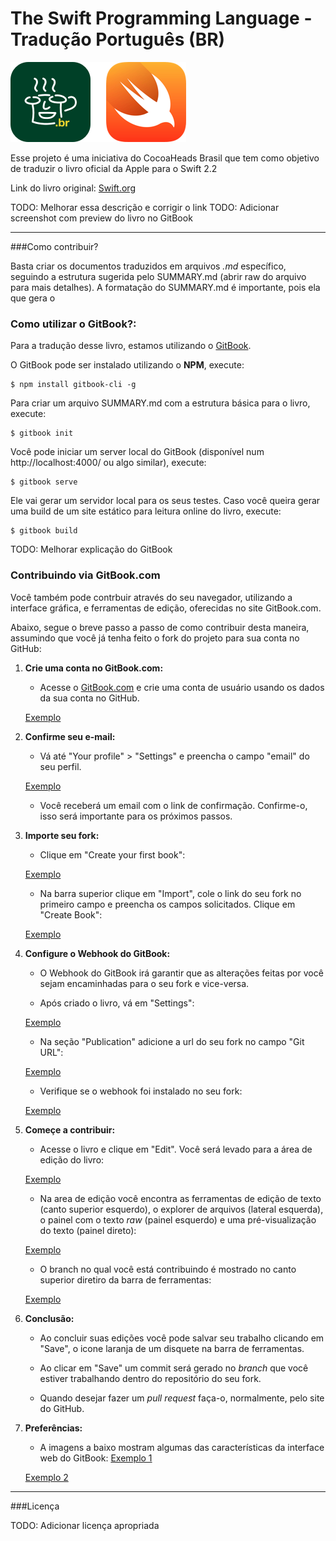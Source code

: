# The Swift Programming Language - Tradução Português (BR)

![](artes/hero.png)


Esse projeto é uma iniciativa do CocoaHeads Brasil que tem como objetivo de traduzir o livro oficial da Apple para o Swift 2.2

Link do livro original: [Swift.org](http://swift.org/download)

TODO: Melhorar essa descrição e corrigir o link
TODO: Adicionar screenshot com preview do livro no GitBook

---

###Como contribuir?

Basta criar os documentos traduzidos em arquivos *.md* específico, seguindo a estrutura sugerida pelo SUMMARY.md (abrir raw do arquivo para mais detalhes). A formatação do SUMMARY.md é importante, pois ela que gera o

### Como utilizar o GitBook?:

Para a tradução desse livro, estamos utilizando o [GitBook](http://gitbook.com).

O GitBook pode ser instalado utilizando o **NPM**, execute:

```
$ npm install gitbook-cli -g
```

Para criar um arquivo SUMMARY.md com a estrutura básica para o livro, execute:

```
$ gitbook init
```

Você pode iniciar um server local do GitBook (disponível num http://localhost:4000/ ou algo similar), execute:

```
$ gitbook serve
```

Ele vai gerar um servidor local para os seus testes. Caso você queira gerar uma build de um site estático para leitura online do livro, execute:

```
$ gitbook build
```

TODO: Melhorar explicação do GitBook

### Contribuindo via GitBook.com

Você também pode contrbuir através do seu navegador, utilizando a interface gráfica, e ferramentas de edição, oferecidas no site GitBook.com.

Abaixo, segue o breve passo a passo de como contribuir desta maneira, assumindo que você já tenha feito o fork do projeto para sua conta no GitHub:

1. **Crie uma conta no GitBook.com:**

    * Acesse o [GitBook.com](https://www.gitbook.com) e crie uma conta de usuário usando os dados da sua conta no GitHub.
    
    [Exemplo](artes/project/tutorials/gitbook_web/figura_0.png)
    
1. **Confirme seu e-mail:**
    
    * Vá até "Your profile" > "Settings" e preencha o campo "email" do seu perfil.
    
    [Exemplo](artes/project/tutorials/gitbook_web/figura_1.png)

    * Você receberá um email com o link de confirmação. Confirme-o, isso será importante para os próximos passos.

1. **Importe seu fork:**
    
    * Clique em "Create your first book":
    
    [Exemplo](artes/project/tutorials/gitbook_web/figura_3.png)

    * Na barra superior clique em "Import", cole o link do seu fork no primeiro campo e preencha os campos solicitados. Clique em "Create Book":
    
    [Exemplo](artes/project/tutorials/gitbook_web/figura_4.png)
    
1. **Configure o Webhook do GitBook:**
    
    * O Webhook do GitBook irá garantir que as alterações feitas por você sejam encaminhadas para o seu fork e vice-versa.
     
    * Após criado o livro, vá em "Settings":
        
    [Exemplo](artes/project/tutorials/gitbook_web/figura_5.png)

    * Na seção "Publication" adicione a url do seu fork no campo "Git URL":
    
    [Exemplo](artes/project/tutorials/gitbook_web/figura_6.png)
    
    * Verifique se o webhook foi instalado no seu fork:
    
    [Exemplo](artes/project/tutorials/gitbook_web/figura_7.png)
    
1. **Começe a contribuir:**
    
    * Acesse o livro e clique em "Edit". Você será levado para a área de edição do livro:
    
    [Exemplo](artes/project/tutorials/gitbook_web/figura_8.png)

    * Na area de edição você encontra as ferramentas de edição de texto (canto superior esquerdo), o explorer de arquivos (lateral esquerda), o painel com o texto *raw* (painel esquerdo) e uma pré-visualização do texto (painel direto):
    
    [Exemplo](artes/project/tutorials/gitbook_web/figura_9.png)
    
    * O branch no qual você está contribuindo é mostrado no canto superior diretiro da barra de ferramentas: 
    
    [Exemplo](artes/project/tutorials/gitbook_web/figura_10.png)
    
1. **Conclusão:**
    * Ao concluir suas edições você pode salvar seu trabalho clicando em "Save", o icone laranja de um disquete na barra de ferramentas.
    
    * Ao clicar em "Save" um commit será gerado no *branch* que você estiver trabalhando dentro do repositório do seu fork. 
    
    * Quando desejar fazer um *pull request* faça-o, normalmente, pelo site do GitHub.

1. **Preferências:**
    
    * A imagens a baixo mostram algumas das características da interface web do GitBook:
    [Exemplo 1](artes/project/tutorials/gitbook_web/figura_11.png)
    
    [Exemplo 2](artes/project/tutorials/gitbook_web/figura_11.png)
---

###Licença

TODO: Adicionar licença apropriada
